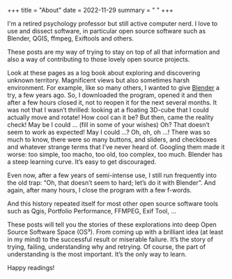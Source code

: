 +++
title = "About"
date = 2022-11-29
summary =  " "
+++

I'm a retired psychology professor but still active computer nerd. I love to use and dissect software, in particular open source software such as Blender, QGIS, ffmpeg, Exiftools and others.

These posts are my way of trying to stay on top of all that information and also a way of contributing to those lovely open source projects.

Look at these pages as a log book about exploring and discovering unknown territory. Magnificent views but also sometimes harsh environment. For example, like so many others, I wanted to give [Blender](/blender/) a try, a few years ago. So, I downloaded the program, opened it and then after a few hours closed it, not to reopen it for the next several months. It was not that I wasn’t thrilled: looking at a floating 3D-cube that I could actually move and rotate! How cool can it be? But then, came the reality check! May be I could ... (fill in some of your wishes) Oh? That doesn’t seem to work as expected! May I could …? Oh, oh, oh ...! There was so much to know, there were so many buttons, and sliders, and checkboxes and whatever strange terms that I’ve never heard of. Googling them made it worse: too simple, too macho, too old, too complex, too much. Blender has a steep learning curve. It’s easy to get discouraged.

Even now, after a few years of semi-intense use, I still run frequently into the old trap: “Oh, that doesn’t seem to hard; let’s do it with Blender”. And again, after many hours, I close the program with a few f-words.

And this history repeated itself for most other open source software tools such as Qgis, Portfolio Performance, FFMPEG, Exif Tool, ...

These posts will tell you the stories of these explorations into deep Open Source Software Space (OS³). From coming up with a brilliant idea (at least in my mind) to the successful result or miserable failure. It’s the story of trying, failing, understanding why and retrying. Of course, the part of understanding is the most important. It’s the only way to learn.

Happy readings!
